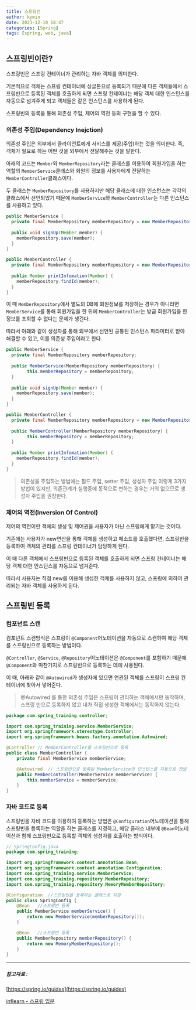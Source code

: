 ```yaml
---
title: 스프링빈
author: kymin
date: 2023-12-10 18:47
categories: [Spring]
tags: [spring, web, java]
---
```


## 스프링빈이란?

스프링빈은 스프링 컨테이너가 관리하는 자바 객체를 의미한다.

기본적으로 객체는 스프링 컨테이너에 싱글톤으로 등록되기 때문에 다른 객체들에서 스프링빈으로 등록된 객체를 호출하게 되면 스프링 컨테이너는 해당 객체 대한 인스턴스를 자동으로 넘겨주게 되고 객체들은 같은 인스턴스를 사용하게 된다.

스프링빈의 등록을 통해 의존성 주입, 제어의 역전 등의 구현을 할 수 있다.

### 의존성 주입(Dependency Inejction)

의존성 주입은 외부에서 클라이언트에게 서비스를 제공(주입)하는 것을 의미한다. 즉, 객체가 필요로 하는 어떤 것을 외부에서 전달해주는 것을 말한다.

아래의 코드는 `Member`와 `MemberRepository`라는 클래스를 이용하여 회원가입을 하는 역할의 `MemberService`클래스와 회원의 정보를 사용자에게 전달하는 `MemberController`클래스이다.

두 클래스는 `MemberRepository`를 사용하지만 해당 클래스에 대한 인스턴스는 각각의 클래스에서 선언되었기 때문에 `MemberService`와 `MemberController`는 다른 인스턴스를 사용하고 있다.

```java
public MemberService {
  private final MemberRepository memberRepository = new MemberRepository();
  
  public void signUp(Member member) {
    memberRepository.save(member);
  }
}
```

```java
public MemberController {
  private final MemberRepository memberRepository = new MemberRepository();
  
  public Member printInfomation(Member) {
    memberRepository.findId(member);
  }
}
```

이 때 `MemberRepository`에서 별도의 DB에 회원정보를 저장하는 경우가 아니라면 `MemberService`를 통해 회원가입을 한 뒤에 `MemberController`는 방금 회원가입을 한 정보를 조회할 수 없다는 문제가 생긴다.

따라서 아래와 같이 생성자를 통해 외부에서 선언된 공통된 인스턴스 파라미터로 받아 해결할 수 있고, 이를 의존성 주입이라고 한다.

```java
public MemberService {
  private final MemberRepository memberRepository;
  
  public MemberService(MemberRepository memberRepository) {
        this.memberRepository = memberRepository;
  }
  
  public void signUp(Member member) {
    memberRepository.save(member);
  }
}
```

```java
public MemberController {
  private final MemberRepository memberRepository = new MemberRepository();
  
  public MemberController(MemberRepository memberRepository) {
        this.memberRepository = memberRepository;
  }
  
  public Member printInfomation(Member) {
    memberRepository.findId(member);
  }
}
```

> 의존성을 주입하는 방법에는 필드 주입, setter 주입, 생성자 주입 이렇게 3가지 방법이 있지만, 의존관계가 실행중에 동적으로 변하는 경우는 거의 없으므로 생성자 주입을 권장한다.

### 제어의 역전(Inversion Of Control)

제어의 역전이란 객체의 생성 및 제어권을 사용자가 아닌 스프링에게 맡기는 것이다.

기존에는 사용자가 new연산을 통해 객체를 생성하고 메소드를 호출했다면, 스프링빈을 등록하여 객체의 관리를 스프링 컨테이너가 담당하게 된다.

이 때 다른 객체에서 스프링빈으로 등록된 객체를 호출하게 되면 스프링 컨테이너는 해당 객체 대한 인스턴스를 자동으로 넘겨준다.

따라서 사용자는 직접 new를 이용해 생성한 객체를 사용하지 않고, 스프링에 의하여 관리되는 자바 객체를 사용하게 된다.

## 스프링빈 등록

### 컴포넌트 스캔

컴포넌트 스캔방식은 스프링이 `@Component`어노테이션을 자동으로 스캔하여 해당 객체를 스프링빈으로 등록하는 방법이다.

`@Controller`, `@Service`, `@Repository`어노테이션은 `@Component`를 포함하기 때문에  `@Component`와 마찬가지로 스프링빈으로 등록하는 데에 사용된다.

이 때, 아래와 같이 `@Autowired`가 생성자에 있으면 연관된 객체를 스프링이 스프링 컨테이너에 찾아서 넣어준다.

> @Autowired 를 통한 의존성 주입은 스프링이 관리하는 객체에서만 동작하며, 스프링 빈으로 등록하지 않고 내가 직접 생성한 객체에서는 동작하지 않는다.

```java
package com.spring_training.controller;

import com.spring_training.service.MemberService;
import org.springframework.stereotype.Controller;
import org.springframework.beans.factory.annotation.Autowired;

@Controller	// MemberController를 스프링빈으로 등록
public class MemberController {
    private final MemberService memberService;

    @Autowired  // 스프링빈으로 등록된 MemberService의 인스턴스를 자동으로 전달
    public MemberController(MemberService memberService) {
        this.memberService = memberService;
    }
}
```



### 자바 코드로 등록

스프링빈을 자바 코드를 이용하여 등록하는 방법은 `@Configuration`어노테이션을 통해 스프링빈을 등록하는 역할을 하는 클래스를 지정하고, 해당 클래스 내부에 `@Bean`어노테이션과 함께 스프링빈으로 등록할 객체의 생성자를 호출하는 방식이다.

```java
// SpringConfig.java
package com.spring_training;

import org.springframework.context.annotation.Bean;
import org.springframework.context.annotation.Configuration;
import com.spring_training.service.MemberService;
import com.spring_training.repository.MemberRepository;
import com.spring_training.repository.MemoryMemberRepository;

@Configuration	//스프링빈을 등록하는 클래스로 지정
public class SpringConfig {
    @Bean	//스프링빈 등록
    public MemberService memberService() {
        return new MemberService(memberRepository());
    }

    @Bean	//스프링빈 등록
    public MemberRepository memberRepository() {
        return new MemoryMemberRepository();
    }
}
```




-----

##### 참고자료 :

[https://spring.io/guides](https://spring.io/guides)

[inflearn - 스프링 입문](https://www.inflearn.com/course/%EC%8A%A4%ED%94%84%EB%A7%81-%EC%9E%85%EB%AC%B8-%EC%8A%A4%ED%94%84%EB%A7%81%EB%B6%80%ED%8A%B8/dashboard)